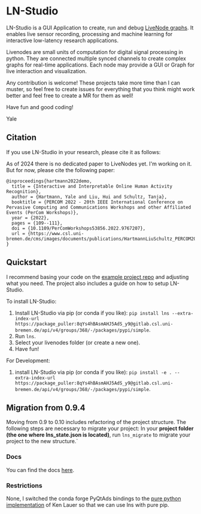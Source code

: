 # LN-Studio

LN-Studio is a GUI Application to create, run and debug [LiveNode graphs](https://livenodes.pages.csl.uni-bremen.de/livenodes/).
It enables live sensor recording, processing and machine learning for interactive low-latency research applications.

Livenodes are small units of computation for digital signal processing in python. They are connected multiple synced channels to create complex graphs for real-time applications. Each node may provide a GUI or Graph for live interaction and visualization.

Any contribution is welcome! These projects take more time than I can muster, so feel free to create issues for everything that you think might work better and feel free to create a MR for them as well!

Have fun and good coding!

Yale

## Citation

If you use LN-Studio in your research, please cite it as follows:

As of 2024 there is no dedicated paper to LiveNodes yet. I'm working on it. But for now, please cite the following paper:
```
@inproceedings{hartmann2022demo,
  title = {Interactive and Interpretable Online Human Activity Recognition},
  author = {Hartmann, Yale and Liu, Hui and Schultz, Tanja},
  booktitle = {PERCOM 2022 - 20th IEEE International Conference on Pervasive Computing and Communications Workshops and other Affiliated Events (PerCom Workshops)},
  year = {2022},
  pages = {109--111},
  doi = {10.1109/PerComWorkshops53856.2022.9767207},
  url = {https://www.csl.uni-bremen.de/cms/images/documents/publications/HartmannLiuSchultz_PERCOM2022.pdf},
}
```

## Quickstart

I recommend basing your code on the [example project repo](https://gitlab.csl.uni-bremen.de/livenodes/example-project) and adjusting what you need. The project also includes a guide on how to setup LN-Studio.

To install LN-Studio:
1. Install LN-Studio via pip (or conda if you like): `pip install lns --extra-index-url https://package_puller:8qYs4hBAsmAHJ5AdS_y9@gitlab.csl.uni-bremen.de/api/v4/groups/368/-/packages/pypi/simple`.
2. Run `lns`.
3. Select your livenodes folder (or create a new one).
4. Have fun!

For Development:
1. install LN-Studio via pip (or conda if you like): `pip install -e . --extra-index-url https://package_puller:8qYs4hBAsmAHJ5AdS_y9@gitlab.csl.uni-bremen.de/api/v4/groups/368/-/packages/pypi/simple`.

## Migration from 0.9.4

Moving from 0.9 to 0.10 includes refactoring of the project structure. The following steps are necessary to migrate your project:
In your **project folder (the one where lns_state.json is located)**, run `lns_migrate` to migrate your project to the new structure.`

### Docs

You can find the docs [here](https://livenodes.pages.csl.uni-bremen.de/LN-Studio/index.html).

### Restrictions

None, I switched the conda forge PyQtAds bindings to the [pure python implementation](https://github.com/klauer/qtpydocking/tree/master) of Ken Lauer so that we can use lns with pure pip. 
